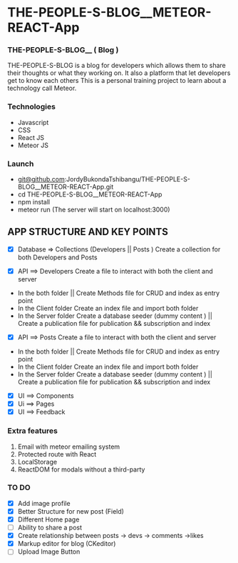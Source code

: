 # THE-PEOPLE-S-BLOG__METEOR-REACT-App



### THE-PEOPLE-S-BLOG__ ( Blog )

THE-PEOPLE-S-BLOG is a blog for developers
which allows them to share their thoughts or what they working on.
It also a platform that let developers get to know each others 
This is a personal training project to learn about a technology call Meteor.

### Technologies

* Javascript
* CSS
* React JS
* Meteor JS

### Launch

*  git@github.com:JordyBukondaTshibangu/THE-PEOPLE-S-BLOG__METEOR-REACT-App.git
* cd THE-PEOPLE-S-BLOG__METEOR-REACT-App
* npm install 
* meteor run (The server will start on localhost:3000)















## APP STRUCTURE AND KEY POINTS

- [x] Database  => Collections (Developers || Posts ) 
	Create a collection for both Developers and Posts 

- [x] API ==> Developers
	Create a file to interact with both the client and server 
* In the both folder || Create Methods file for CRUD and index as entry point
* In the Client folder Create an index file and import both folder
* In the Server folder Create a database seeder (dummy content ) ||  Create a publication file for publication && subscription  and index

- [x] API ==> Posts
	Create a file to interact with both the client and server 
* In the both folder || Create Methods file for CRUD and index as entry point
* In the Client folder Create an index file and import both folder
* In the Server folder Create a database seeder (dummy content ) ||  Create a publication file for publication && subscription  and index

- [x] UI ==> Components
- [x] Ui ==> Pages
- [x] UI ==> Feedback 

### Extra features 
1. Email with meteor emailing system 
2. Protected route with React 
3. LocalStorage 
4. ReactDOM for modals without a third-party  


### TO DO 

- [x] Add image profile 
- [x] Better Structure for new post (Field)
- [x] Different Home page
- [ ] Ability to share a post
- [x] Create relationship between posts -> devs -> comments ->likes
- [x] Markup editor for blog (CKeditor)
- [ ] Upload Image Button
